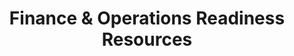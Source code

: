 ---
layout: planlist
title: Finance & Operations Readiness Resources
permalink: /skilling/d365-academy/business-applications/finance-and-operations/
includemethod: all
sortfield: updated
includeplans:
- finance and operations
---
